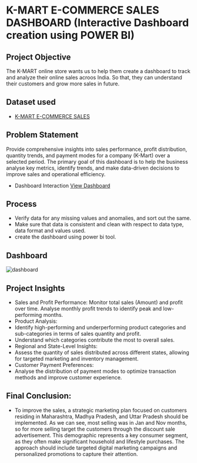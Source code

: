 # K-MART E-COMMERCE SALES DASHBOARD (Interactive Dashboard creation using POWER BI)
## Project Objective
The K-MART online store wants us to help them create a dashboard to track and analyze their online sales acroos India. So that, they can understand their customers and grow more sales in future.

## Dataset used
- <a href ="https://github.com/poojagavhane16/Data-Analysis-Power-BI/blob/main/E-commerce%20sales%20dashboard.pbix">K-MART E-COMMERCE SALES</a>

## Problem Statement
Provide comprehensive insights into sales performance, profit distribution, quantity trends, and payment modes for a company (K-Mart) over a selected period. The primary goal of this dashboard is to help the business analyse key metrics, identify trends, and make data-driven decisions to improve sales and operational efficiency.

- Dashboard Interaction <a href="https://github.com/poojagavhane16/Data-Analysis-Power-BI/blob/main/dashboard.PNG">View Dashboard</a>

## Process
- Verify data for any missing values and anomalies, and sort out the same.
- Make sure that data is consistent and clean with respect to data type, data format and values used.
- create the dashboard using power bi tool.

## Dashboard
![dashboard](https://github.com/user-attachments/assets/43b78a7e-9c34-4a15-ad5d-d012405840c7)

## Project Insights
-	Sales and Profit Performance:
    Monitor total sales (Amount) and profit over time.
  	Analyse monthly profit trends to identify peak and low-performing months.
-	Product Analysis:
  -	Identify high-performing and underperforming product categories and sub-categories in terms of sales quantity and profit.
  -	Understand which categories contribute the most to overall sales.
-	Regional and State-Level Insights:
  -	Assess the quantity of sales distributed across different states, allowing for targeted marketing and inventory management.
-	Customer Payment Preferences:
  -	Analyse the distribution of payment modes to optimize transaction methods and improve customer experience.


## Final Conclusion:
- To improve the sales, a strategic marketing plan focused on customers residing in Maharashtra, Madhya Pradesh, and Uttar Pradesh should be implemented. As we can see, most selling was in Jan and Nov months, so for more selling target the customers through the discount sale advertisement.  This demographic represents a key consumer segment, as they often make significant household and lifestyle purchases. The approach should include targeted digital marketing campaigns and personalized promotions to capture their attention.


